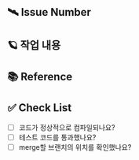 ## 🛰️ Issue Number

## 🪐 작업 내용

## 📚 Reference

## ✅ Check List
- [ ] 코드가 정상적으로 컴파일되나요?
- [ ] 테스트 코드를 통과했나요?
- [ ] merge할 브랜치의 위치를 확인했나요?
